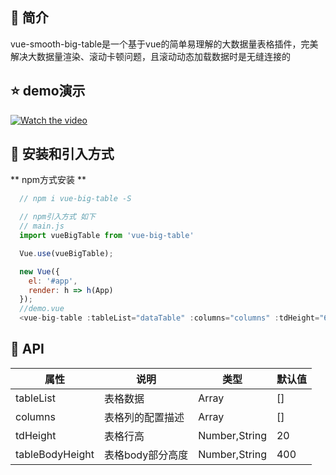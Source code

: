 ## 📣 简介
vue-smooth-big-table是一个基于vue的简单易理解的大数据量表格插件，完美解决大数据量渲染、滚动卡顿问题，且滚动动态加载数据时是无缝连接的

## :star: demo演示
[![Watch the video](https://github.com/hjmgithub/vue-smooth-big-table/blob/0.1.0/src/assets/vue-smooth-big-table%20%E6%BC%94%E7%A4%BA%E6%88%AA%E5%9B%BE.png)](https://686a-hjm-cloudbase-6g0tedfq2ec6b2d9-1303814824.tcb.qcloud.la/video/vue-smooth-big-table%20%E6%BC%94%E7%A4%BA%E8%A7%86%E9%A2%91.mp4?sign=55b4a3f64f7f25315eef88674212823a&t=1607160073)

## 🔰 安装和引入方式
  ** npm方式安装 **
``` javascript
  // npm i vue-big-table -S

  // npm引入方式 如下
  // main.js
  import vueBigTable from 'vue-big-table'

  Vue.use(vueBigTable);

  new Vue({
    el: '#app',
    render: h => h(App)
  });
  //demo.vue
  <vue-big-table :tableList="dataTable" :columns="columns" :tdHeight="60" :tableBodyHeight="600"></vue-big-table>
```

## 📝 API
| 属性 | 说明 | 类型 | 默认值 |
| ------ | ------ | ------ | ------ |
| tableList | 表格数据 | Array | [] |
| columns | 表格列的配置描述 | Array | [] |
| tdHeight | 表格行高 | Number,String | 20 |
| tableBodyHeight | 表格body部分高度 | Number,String | 400 |
